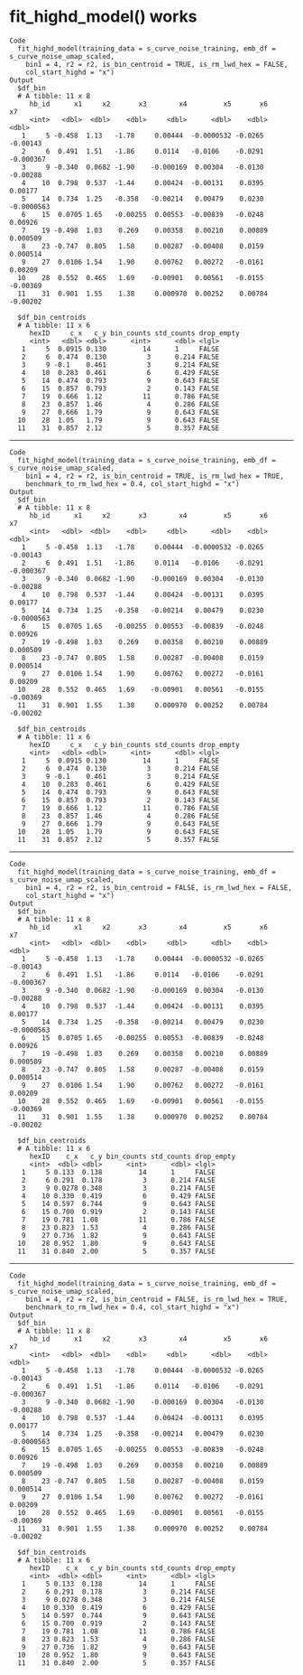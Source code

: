 # fit_highd_model() works

    Code
      fit_highd_model(training_data = s_curve_noise_training, emb_df = s_curve_noise_umap_scaled,
        bin1 = 4, r2 = r2, is_bin_centroid = TRUE, is_rm_lwd_hex = FALSE,
        col_start_highd = "x")
    Output
      $df_bin
      # A tibble: 11 x 8
         hb_id      x1     x2       x3        x4         x5       x6         x7
         <int>   <dbl>  <dbl>    <dbl>     <dbl>      <dbl>    <dbl>      <dbl>
       1     5 -0.458  1.13   -1.78     0.00444  -0.0000532 -0.0265  -0.00143  
       2     6  0.491  1.51   -1.86     0.0114   -0.0106    -0.0291  -0.000367 
       3     9 -0.340  0.0682 -1.90    -0.000169  0.00304   -0.0130  -0.00288  
       4    10  0.798  0.537  -1.44     0.00424  -0.00131    0.0395   0.00177  
       5    14  0.734  1.25   -0.358   -0.00214   0.00479    0.0230  -0.0000563
       6    15  0.0705 1.65   -0.00255  0.00553  -0.00839   -0.0248   0.00926  
       7    19 -0.498  1.03    0.269    0.00358   0.00210    0.00889  0.000509 
       8    23 -0.747  0.805   1.58     0.00287  -0.00408    0.0159   0.000514 
       9    27  0.0106 1.54    1.90     0.00762   0.00272   -0.0161   0.00209  
      10    28  0.552  0.465   1.69    -0.00901   0.00561   -0.0155  -0.00369  
      11    31  0.901  1.55    1.38     0.000970  0.00252    0.00784 -0.00202  
      
      $df_bin_centroids
      # A tibble: 11 x 6
         hexID     c_x   c_y bin_counts std_counts drop_empty
         <int>   <dbl> <dbl>      <int>      <dbl> <lgl>     
       1     5  0.0915 0.130         14      1     FALSE     
       2     6  0.474  0.130          3      0.214 FALSE     
       3     9 -0.1    0.461          3      0.214 FALSE     
       4    10  0.283  0.461          6      0.429 FALSE     
       5    14  0.474  0.793          9      0.643 FALSE     
       6    15  0.857  0.793          2      0.143 FALSE     
       7    19  0.666  1.12          11      0.786 FALSE     
       8    23  0.857  1.46           4      0.286 FALSE     
       9    27  0.666  1.79           9      0.643 FALSE     
      10    28  1.05   1.79           9      0.643 FALSE     
      11    31  0.857  2.12           5      0.357 FALSE     
      

---

    Code
      fit_highd_model(training_data = s_curve_noise_training, emb_df = s_curve_noise_umap_scaled,
        bin1 = 4, r2 = r2, is_bin_centroid = TRUE, is_rm_lwd_hex = TRUE,
        benchmark_to_rm_lwd_hex = 0.4, col_start_highd = "x")
    Output
      $df_bin
      # A tibble: 11 x 8
         hb_id      x1     x2       x3        x4         x5       x6         x7
         <int>   <dbl>  <dbl>    <dbl>     <dbl>      <dbl>    <dbl>      <dbl>
       1     5 -0.458  1.13   -1.78     0.00444  -0.0000532 -0.0265  -0.00143  
       2     6  0.491  1.51   -1.86     0.0114   -0.0106    -0.0291  -0.000367 
       3     9 -0.340  0.0682 -1.90    -0.000169  0.00304   -0.0130  -0.00288  
       4    10  0.798  0.537  -1.44     0.00424  -0.00131    0.0395   0.00177  
       5    14  0.734  1.25   -0.358   -0.00214   0.00479    0.0230  -0.0000563
       6    15  0.0705 1.65   -0.00255  0.00553  -0.00839   -0.0248   0.00926  
       7    19 -0.498  1.03    0.269    0.00358   0.00210    0.00889  0.000509 
       8    23 -0.747  0.805   1.58     0.00287  -0.00408    0.0159   0.000514 
       9    27  0.0106 1.54    1.90     0.00762   0.00272   -0.0161   0.00209  
      10    28  0.552  0.465   1.69    -0.00901   0.00561   -0.0155  -0.00369  
      11    31  0.901  1.55    1.38     0.000970  0.00252    0.00784 -0.00202  
      
      $df_bin_centroids
      # A tibble: 11 x 6
         hexID     c_x   c_y bin_counts std_counts drop_empty
         <int>   <dbl> <dbl>      <int>      <dbl> <lgl>     
       1     5  0.0915 0.130         14      1     FALSE     
       2     6  0.474  0.130          3      0.214 FALSE     
       3     9 -0.1    0.461          3      0.214 FALSE     
       4    10  0.283  0.461          6      0.429 FALSE     
       5    14  0.474  0.793          9      0.643 FALSE     
       6    15  0.857  0.793          2      0.143 FALSE     
       7    19  0.666  1.12          11      0.786 FALSE     
       8    23  0.857  1.46           4      0.286 FALSE     
       9    27  0.666  1.79           9      0.643 FALSE     
      10    28  1.05   1.79           9      0.643 FALSE     
      11    31  0.857  2.12           5      0.357 FALSE     
      

---

    Code
      fit_highd_model(training_data = s_curve_noise_training, emb_df = s_curve_noise_umap_scaled,
        bin1 = 4, r2 = r2, is_bin_centroid = FALSE, is_rm_lwd_hex = FALSE,
        col_start_highd = "x")
    Output
      $df_bin
      # A tibble: 11 x 8
         hb_id      x1     x2       x3        x4         x5       x6         x7
         <int>   <dbl>  <dbl>    <dbl>     <dbl>      <dbl>    <dbl>      <dbl>
       1     5 -0.458  1.13   -1.78     0.00444  -0.0000532 -0.0265  -0.00143  
       2     6  0.491  1.51   -1.86     0.0114   -0.0106    -0.0291  -0.000367 
       3     9 -0.340  0.0682 -1.90    -0.000169  0.00304   -0.0130  -0.00288  
       4    10  0.798  0.537  -1.44     0.00424  -0.00131    0.0395   0.00177  
       5    14  0.734  1.25   -0.358   -0.00214   0.00479    0.0230  -0.0000563
       6    15  0.0705 1.65   -0.00255  0.00553  -0.00839   -0.0248   0.00926  
       7    19 -0.498  1.03    0.269    0.00358   0.00210    0.00889  0.000509 
       8    23 -0.747  0.805   1.58     0.00287  -0.00408    0.0159   0.000514 
       9    27  0.0106 1.54    1.90     0.00762   0.00272   -0.0161   0.00209  
      10    28  0.552  0.465   1.69    -0.00901   0.00561   -0.0155  -0.00369  
      11    31  0.901  1.55    1.38     0.000970  0.00252    0.00784 -0.00202  
      
      $df_bin_centroids
      # A tibble: 11 x 6
         hexID    c_x   c_y bin_counts std_counts drop_empty
         <int>  <dbl> <dbl>      <int>      <dbl> <lgl>     
       1     5 0.133  0.138         14      1     FALSE     
       2     6 0.291  0.178          3      0.214 FALSE     
       3     9 0.0278 0.348          3      0.214 FALSE     
       4    10 0.330  0.419          6      0.429 FALSE     
       5    14 0.597  0.744          9      0.643 FALSE     
       6    15 0.700  0.919          2      0.143 FALSE     
       7    19 0.781  1.08          11      0.786 FALSE     
       8    23 0.823  1.53           4      0.286 FALSE     
       9    27 0.736  1.82           9      0.643 FALSE     
      10    28 0.952  1.80           9      0.643 FALSE     
      11    31 0.840  2.00           5      0.357 FALSE     
      

---

    Code
      fit_highd_model(training_data = s_curve_noise_training, emb_df = s_curve_noise_umap_scaled,
        bin1 = 4, r2 = r2, is_bin_centroid = FALSE, is_rm_lwd_hex = TRUE,
        benchmark_to_rm_lwd_hex = 0.4, col_start_highd = "x")
    Output
      $df_bin
      # A tibble: 11 x 8
         hb_id      x1     x2       x3        x4         x5       x6         x7
         <int>   <dbl>  <dbl>    <dbl>     <dbl>      <dbl>    <dbl>      <dbl>
       1     5 -0.458  1.13   -1.78     0.00444  -0.0000532 -0.0265  -0.00143  
       2     6  0.491  1.51   -1.86     0.0114   -0.0106    -0.0291  -0.000367 
       3     9 -0.340  0.0682 -1.90    -0.000169  0.00304   -0.0130  -0.00288  
       4    10  0.798  0.537  -1.44     0.00424  -0.00131    0.0395   0.00177  
       5    14  0.734  1.25   -0.358   -0.00214   0.00479    0.0230  -0.0000563
       6    15  0.0705 1.65   -0.00255  0.00553  -0.00839   -0.0248   0.00926  
       7    19 -0.498  1.03    0.269    0.00358   0.00210    0.00889  0.000509 
       8    23 -0.747  0.805   1.58     0.00287  -0.00408    0.0159   0.000514 
       9    27  0.0106 1.54    1.90     0.00762   0.00272   -0.0161   0.00209  
      10    28  0.552  0.465   1.69    -0.00901   0.00561   -0.0155  -0.00369  
      11    31  0.901  1.55    1.38     0.000970  0.00252    0.00784 -0.00202  
      
      $df_bin_centroids
      # A tibble: 11 x 6
         hexID    c_x   c_y bin_counts std_counts drop_empty
         <int>  <dbl> <dbl>      <int>      <dbl> <lgl>     
       1     5 0.133  0.138         14      1     FALSE     
       2     6 0.291  0.178          3      0.214 FALSE     
       3     9 0.0278 0.348          3      0.214 FALSE     
       4    10 0.330  0.419          6      0.429 FALSE     
       5    14 0.597  0.744          9      0.643 FALSE     
       6    15 0.700  0.919          2      0.143 FALSE     
       7    19 0.781  1.08          11      0.786 FALSE     
       8    23 0.823  1.53           4      0.286 FALSE     
       9    27 0.736  1.82           9      0.643 FALSE     
      10    28 0.952  1.80           9      0.643 FALSE     
      11    31 0.840  2.00           5      0.357 FALSE     
      

